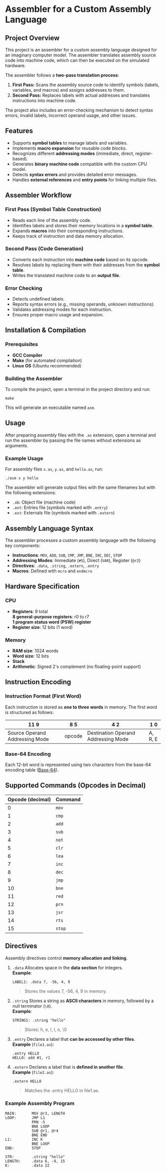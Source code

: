 # Assembler for a Custom Assembly Language

## Project Overview
This project is an assembler for a custom assembly language designed for an imaginary computer model. The assembler translates assembly source code into machine code, which can then be executed on the simulated hardware.

The assembler follows a **two-pass translation process**:
1. **First Pass:** Scans the assembly source code to identify symbols (labels, variables, and macros) and assigns addresses to them.
2. **Second Pass:** Replaces labels with actual addresses and translates instructions into machine code.

The project also includes an error-checking mechanism to detect syntax errors, invalid labels, incorrect operand usage, and other issues.

## Features
- Supports **symbol tables** to manage labels and variables.
- Implements **macro expansion** for reusable code blocks.
- Recognizes different **addressing modes** (immediate, direct, register-based).
- Generates **binary machine code** compatible with the custom CPU model.
- Detects **syntax errors** and provides detailed error messages.
- Handles **external references** and **entry points** for linking multiple files.

## Assembler Workflow

### First Pass (Symbol Table Construction)
- Reads each line of the assembly code.
- Identifies labels and stores their memory locations in a **symbol table**.
- Expands **macros** into their corresponding instructions.
- Keeps track of instruction and data memory allocation.

### Second Pass (Code Generation)
- Converts each instruction into **machine code** based on its opcode.
- Resolves labels by replacing them with their addresses from the **symbol table**.
- Writes the translated machine code to an **output file**.

### Error Checking
- Detects undefined labels.
- Reports syntax errors (e.g., missing operands, unknown instructions).
- Validates addressing modes for each instruction.
- Ensures proper macro usage and expansion.

## Installation & Compilation

### Prerequisites
- **GCC Compiler**
- **Make** (for automated compilation)
- **Linux OS** (Ubuntu recommended)

### Building the Assembler
To compile the project, open a terminal in the project directory and run:
```
make
```
This will generate an executable named `asm`.

## Usage
After preparing assembly files with the `.as` extension, open a terminal and run the assembler by passing the file names without extensions as arguments.

### Example Usage
For assembly files `x.as`, `y.as`, and `hello.as`, run:
```
./asm x y hello
```

The assembler will generate output files with the same filenames but with the following extensions:
- `.ob`: Object file (machine code)
- `.ent`: Entries file (symbols marked with `.entry`)
- `.ext`: Externals file (symbols marked with `.extern`)

## Assembly Language Syntax
The assembler processes a custom assembly language with the following key components:
- **Instructions**: `MOV`, `ADD`, `SUB`, `CMP`, `JMP`, `BNE`, `INC`, `DEC`, `STOP`
- **Addressing Modes**: Immediate (`#5`), Direct (`VAR`), Register (`@r2`)
- **Directives**: `.data`, `.string`, `.extern`, `.entry`
- **Macros**: Defined with `mcro` and `endmcro`

## Hardware Specification

### CPU
- **Registers**: 9 total  
  **8 general-purpose registers**: r0 to r7  
  **1 program status word (PSW) register**
- **Register size**: 12 bits (1 word)

### Memory
- **RAM size**: 1024 words
- **Word size**: 12 bits
- **Stack**
- **Arithmetic**: Signed 2's complement (no floating-point support)

## Instruction Encoding

### Instruction Format (First Word)
Each instruction is stored as **one to three words** in memory. The first word is structured as follows:

|         11           9         |  8  5  |           4             2           |  1   0  |
| ------------------------------ | ------ | ----------------------------------- | ------- |
| Source Operand Addressing Mode | opcode | Destination Operand Addressing Mode | A, R, E |

### Base-64 Encoding
Each 12-bit word is represented using two characters from the base-64 encoding table ([Base-64](https://en.wikipedia.org/wiki/Base64)).

## Supported Commands (Opcodes in Decimal)

| Opcode (decimal) | Command |
| ---------------- | ------- |
| 0                | `mov`   |
| 1                | `cmp`   |
| 2                | `add`   |
| 3                | `sub`   |
| 4                | `not`   |
| 5                | `clr`   |
| 6                | `lea`   |
| 7                | `inc`   |
| 8                | `dec`   |
| 9                | `jmp`   |
| 10               | `bne`   |
| 11               | `red`   |
| 12               | `prn`   |
| 13               | `jsr`   |
| 14               | `rts`   |
| 15               | `stop`  |

## Directives
Assembly directives control **memory allocation and linking**.

1. `.data`
   Allocates space in the **data section** for integers.  
   **Example**:
   ```
   LABEL1: .data 7, -56, 4, 9
   ```
   > Stores the values 7, -56, 4, 9 in memory.
2. `.string`
   Stores a string as **ASCII characters** in memory, followed by a null terminator (`\0`).  
   **Example**:
   ```
   STRING1: .string "hello"
   ```
   > Stores: h, e, l, l, o, \0
3. `.entry`
   Declares a label that **can be accessed by other files**.  
   **Example** (`file1.as`):
   ```
   .entry HELLO
   HELLO: add #1, r1
   ```
4. `.extern`
   Declares a label that is **defined in another file**.  
   **Example** (`file2.as`):
   ```
   .extern HELLO
   ```
   > Matches the .entry HELLO in file1.as.

### Example Assembly Program
```
MAIN:       MOV @r3, LENGTH
LOOP:       JMP L1
            PRN -5
            BNE LOOP
            SUB @r1, @r4
            BNE END
L1:         INC K
            BNE LOOP
END:        STOP

STR:        .string "hello"
LENGTH:     .data 6, -9, 15
K:          .data 22
```
